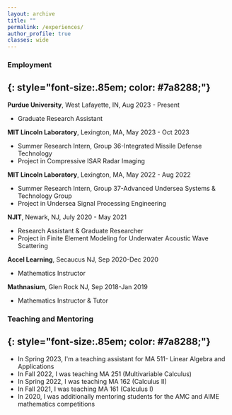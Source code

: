 ```yaml
---
layout: archive
title: ""
permalink: /experiences/
author_profile: true
classes: wide
---
```


### Employment
{: style="font-size:.85em; color: #7a8288;"}
---

 **Purdue University**, West Lafayette, IN, Aug 2023 - Present
   * Graduate Research Assistant
    
**MIT Lincoln Laboratory**, Lexington, MA,  May 2023 - Oct 2023
  * Summer Research Intern, Group 36-Integrated Missile Defense Technology 
  * Project in Compressive ISAR Radar Imaging
    
**MIT Lincoln Laboratory**, Lexington, MA,  May 2022 - Aug 2022
  * Summer Research Intern, Group 37-Advanced Undersea Systems & Technology Group 
  * Project in Undersea Signal Processing Engineering
    
**NJIT**, Newark, NJ, July 2020 - May 2021
  * Research Assistant & Graduate Researcher
  * Project in Finite Element Modeling for Underwater Acoustic Wave Scattering
    
**Accel Learning**, Secaucus NJ, Sep 2020-Dec 2020
  * Mathematics Instructor
    
**Mathnasium**, Glen Rock NJ, Sep 2018-Jan 2019
  * Mathematics Instructor & Tutor


### Teaching and Mentoring
{: style="font-size:.85em; color: #7a8288;"}
---

* In Spring 2023, I'm a teaching assistant for MA 511- Linear Algebra and Applications
* In Fall 2022, I was teaching MA 251 (Multivariable Calculus)
* In Spring 2022, I was teaching MA 162 (Calculus II)
* In Fall 2021, I was teaching MA 161 (Calculus I)
* In 2020, I was additionally mentoring students for the AMC and AIME mathematics competitions




